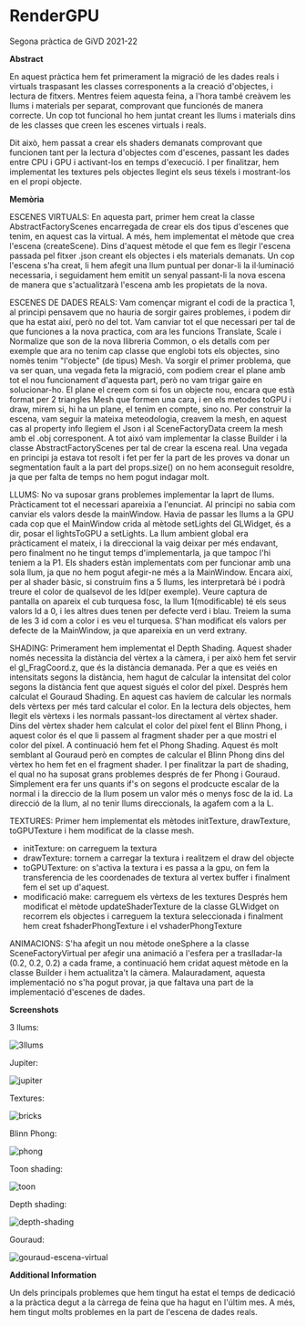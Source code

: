 # RenderGPU
Segona pràctica de GiVD 2021-22
    
**Abstract**

En aquest pràctica hem fet primerament la migració de les dades reals i virtuals traspasant les classes corresponents a la creació d'objectes, i lectura de fitxers. Mentres feiem aquesta feina, a l'hora també creàvem les llums i materials per separat, comprovant que funcionés de manera correcte. Un cop tot funcional ho hem juntat creant les llums i materials dins de les classes que creen les escenes virtuals i reals. 

Dit això, hem passat a crear els shaders demanats comprovant que funcionen tant per la lectura d'objectes com d'escenes, passant les dades entre CPU i GPU i activant-los en temps d'execució. I per finalitzar, hem implementat les textures pels objectes llegint els seus téxels i mostrant-los en el propi objecte.

**Memòria**

ESCENES VIRTUALS:
En aquesta part, primer hem creat la classe AbstractFactoryScenes encarregada de crear els dos tipus d'escenes que tenim, en aquest cas la virtual. A més, hem implementat el mètode que crea l'escena (createScene). Dins d'aquest mètode el que fem es llegir l'escena passada pel fitxer .json creant els objectes i els materials demanats. Un cop l'escena s'ha creat, li hem afegit una llum puntual per donar-li la il·luminació necessaria, i seguidament hem emitit un senyal passant-li la nova escena de manera que s'actualitzarà l'escena amb les propietats de la nova.

ESCENES DE DADES REALS:
Vam començar migrant el codi de la practica 1, al principi pensavem que no hauria de sorgir gaires problemes, i podem dir que ha estat així, però no del tot. Vam canviar tot el que necessari per tal de que funciones a la nova practica, com ara les funcions Translate, Scale i Normalize que son de la nova llibreria Common, o els detalls com per exemple que ara no tenim cap classe que englobi tots els objectes, sino nomès tenim "l'objecte" (de tipus) Mesh. Va sorgir el primer problema, que va ser quan, una vegada feta la migració, com podiem crear el plane amb tot el nou funcionament d'aquesta part, però no vam trigar gaire en solucionar-ho. El plane el creem com si fos un objecte nou, encara que està format per 2 triangles Mesh que formen una cara, i en els metodes toGPU i draw, mirem si, hi ha un plane, el tenim en compte, sino no. Per construir la escena, vam seguir la mateixa meteodologia, creavem la mesh, en aquest cas al property info llegiem el Json i al SceneFactoryData creem la mesh amb el .obj corresponent. A tot aixó vam implementar la classe Builder i la classe AbstractFactoryScenes per tal de crear la escena real. Una vegada en principi ja estava tot resolt i fet per fer la part de les proves va donar un segmentation fault a la part del props.size() on no hem aconseguit resoldre, ja que per falta de temps no hem pogut indagar molt. 

LLUMS:
No va suposar grans problemes implementar la laprt de llums. Pràcticament tot el necessari apareixia a l'enunciat. Al principi no sabia com canviar els valors desde la mainWindow. Havia de passar les llums a la GPU cada cop que el MainWindow crida al mètode setLights del GLWidget, és a dir, posar el lightsToGPU a setLights.
La llum ambient global era pràcticament el mateix, i la direccional la vaig deixar per més endavant, pero finalment no he tingut temps d'implementarla, ja que tampoc l'hi teniem a la P1. Els shaders estàn implementats com per funcionar amb una sola llum, ja que no hem pogut afegir-ne més a la MainWindow. Encara així, per al shader bàsic, si construím fins a 5 llums, les interpretarà bé i podrà treure el color de qualsevol de les Id(per exemple). Veure captura de pantalla on apareix el cub turquesa fosc, la llum 1(modificable) té els seus valors Id a 0, i les altres dues tenen per defecte verd i blau. Treiem la suma de les 3 id com a color i es veu el turquesa.
S'han modificat els valors per defecte de la MainWindow, ja que apareixia en un verd extrany.


SHADING:
Primerament hem implementat el Depth Shading. Aquest shader només necessita la distància del vèrtex a la càmera, i per això hem fet servir el gl_FragCoord.z, que és la distància demanada. Per a que es veiés en intensitats segons la distància, hem hagut de calcular la intensitat del color segons la distància fent que aquest sigués el color del píxel.
Després hem calculat el Gouraud Shading. En aquest cas havíem de calcular les normals dels vèrtexs per més tard calcular el color. En la lectura dels objectes, hem llegit els vèrtexs i les normals passant-los directament al vèrtex shader. Dins del vèrtex shader hem calculat el color del píxel fent el Blinn Phong, i aquest color és el que li passem al fragment shader per a que mostri el color del píxel.
A continuació hem fet el Phong Shading. Aquest és molt semblant al Gouraud però en comptes de calcular el Blinn Phong dins del vèrtex ho hem fet en el fragment shader.
I per finalitzar la part de shading, el qual no ha suposat grans problemes després de fer Phong i Gouraud. Simplement era fer uns quants if's on segons el prodcucte escalar de la normal i la direccio de la llum posem un valor més o menys fosc de la id. La direcció de la llum, al no tenir llums direccionals, la agafem com a la L.

TEXTURES:
Primer hem implementat els mètodes initTexture, drawTexture, toGPUTexture i hem modificat de la classe mesh.
- initTexture: on carreguem la textura
- drawTexture: tornem a carregar la textura i realitzem el draw del objecte
- toGPUTexture: on s'activa la textura i es passa a la gpu, on fem la transferencia de les coordenades de textura al vertex buffer i finalment fem el set up d'aquest.
- modificació make: carreguem els vèrtexs de les textures
Després hem modificat el mètode updateShaderTexture de la classe GLWidget on recorrem els objectes i carreguem la textura seleccionada i finalment hem creat fshaderPhongTexture i el vshaderPhongTexture

ANIMACIONS:
S'ha afegit un nou mètode oneSphere a la classe SceneFactoryVirtual per afegir una animació a l'esfera per a traslladar-la (0.2, 0.2, 0.2) a cada frame, a continuació hem cridat aquest mètode en la classe Builder i hem actualitza't la càmera. Malauradament, aquesta implementació no s'ha pogut provar, ja que faltava una part de la implementació d'escenes de dades.

**Screenshots**

3 llums:

![3llums](https://user-images.githubusercontent.com/32061294/169720431-21f9f9cd-f839-4bd6-b778-eb4f4b59bffa.png)

Jupiter:

![jupiter](https://user-images.githubusercontent.com/32061294/169720129-978c1f2a-82c1-4019-a567-92e970c7bc9c.png)

Textures:

![bricks](https://user-images.githubusercontent.com/32061294/169720166-a5f58681-f79b-49f5-bb9a-e22cfbc4cb48.png)

Blinn Phong:

![phong](https://user-images.githubusercontent.com/32061294/169720172-c3ee132c-a784-41e0-9634-4bb97c3bd6f6.png)

Toon shading:

![toon](https://user-images.githubusercontent.com/32061294/169720179-c2274453-542b-4831-85d5-e52eb2ce5e0e.png)

Depth shading:

![depth-shading](https://user-images.githubusercontent.com/32061294/169720183-ef3d46fe-e4df-4431-a334-cdbaeccd87f8.png)

Gouraud:

![gouraud-escena-virtual](https://user-images.githubusercontent.com/32061294/169720202-ef21ce48-1298-49f5-9647-3ecf797f73fc.png)


**Additional Information**

Un dels principals problemes que hem tingut ha estat el temps de dedicació a la pràctica degut a la càrrega de feina que ha hagut en l'últim mes. A més, hem tingut molts problemes en la part de l'escena de dades reals.

